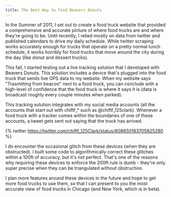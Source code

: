 ```yaml
---
title: The Best Way to Find Beavers Donuts
---
```

In the Summer of 2011, I set out to create a food truck website that provided a comprehensive and accurate picture of where food trucks are and where they're going to be.  Until recently, I relied mostly on data from twitter and published calendars to drive my daily schedule.  While twitter scraping works accurately enough for trucks that operate on a pretty normal lunch schedule, it works horribly for food trucks that move around the city during the day (like donut and dessert trucks).

This fall, I started testing out a live tracking solution that I developed with Beavers Donuts.  This solution includes a device that's plugged into the food truck that sends live GPS data to my website.  When my website says "Trasmitting from beacon" next to a food truck, you can conclude with a high-level of confidence that the food truck is where it says it is (data is broadcast roughly every couple minutes when parked).

This tracking solution integrates with my social media accounts (all the accounts that start out with chiftf_* such as @chiftf_125clark).  Whenever a food truck with a tracker comes within the boundaries of one of these accounts, a tweet gets sent out saying that the truck has arrived.

{% twitter https://twitter.com/chiftf_125Clark/status/808650183705825280 %}

I do encounter the occasional glitch from these devices (when they are obstructed).  I built some code  to algorithmically correct these glitches within a 100ft of accuracy, but it's not perfect.   That's one of the reasons why requiring these devices to enforce the 200ft rule is dumb - they're only super precise when they can be triangulated without obstruction.

I plan more features around these devices in the future and hope to get more food trucks to use them, so that I can present to you the most accurate view of food trucks in Chicago (and New York, which is in beta).
